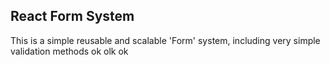 ## React Form System

This is a simple reusable and scalable 'Form' system, including very simple validation methods
ok olk ok
